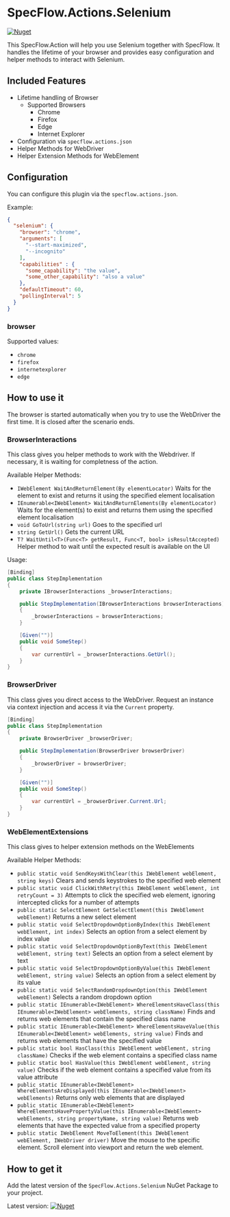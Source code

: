 # SpecFlow.Actions.Selenium

[![Nuget](https://img.shields.io/nuget/v/SpecFlow.Actions.Selenium)](https://www.nuget.org/packages/SpecFlow.Actions.Selenium/)

This SpecFlow.Action will help you use Selenium together with SpecFlow. It handles the lifetime of your browser and provides easy configuration and helper methods to interact with Selenium.

## Included Features

- Lifetime handling of Browser
    - Supported Browsers
        - Chrome
        - Firefox
        - Edge
        - Internet Explorer
- Configuration via `specflow.actions.json`
- Helper Methods for WebDriver
- Helper Extension Methods for WebElement

## Configuration

You can configure this plugin via the  `specflow.actions.json`.

Example:

``` json
{
  "selenium": {
    "browser": "chrome",
    "arguments": [
      "--start-maximized",
      "--incognito"
    ],
    "capabilities" : {
      "some_capability": "the value",
      "some_other_capability": "also a value"
    },
    "defaultTimeout": 60,
    "pollingInterval": 5
  }
}
```

### browser
Supported values:
- `chrome`
- `firefox`
- `internetexplorer`
- `edge`

## How to use it

The browser is started automatically when you try to use the WebDriver the first time.
It is closed after the scenario ends.

### BrowserInteractions

This class gives you helper methods to work with the Webdriver. If necessary, it is waiting for completness of the action.

Available Helper Methods:

- `IWebElement WaitAndReturnElement(By elementLocator)`
  Waits for the element to exist and returns it using the specified element localisation
- `IEnumerable<IWebElement> WaitAndReturnElements(By elementLocator)`
  Waits for the element(s) to exist and returns them using the specified element localisation
- `void GoToUrl(string url)`
  Goes to the specified url
- `string GetUrl()`
  Gets the current URL
- `T? WaitUntil<T>(Func<T> getResult, Func<T, bool> isResultAccepted)`
  Helper method to wait until the expected result is available on the UI

Usage:

``` csharp
[Binding]
public class StepImplementation
{
    private IBrowserInteractions _browserInteractions;

    public StepImplementation(IBrowserInteractions browserInteractions)
    {
        _browserInteractions = browserInteractions;
    }

    [Given("")]
    public void SomeStep()
    {
        var currentUrl = _browserInteractions.GetUrl();
    }
}
```

### BrowserDriver

This class gives you direct access to the WebDriver. Request an instance via context injection and access it via the `Current` property.

``` csharp
[Binding]
public class StepImplementation
{
    private BrowserDriver _browserDriver;

    public StepImplementation(BrowserDriver browserDriver)
    {
        _browserDriver = browserDriver;
    }

    [Given("")]
    public void SomeStep()
    {
        var currentUrl = _browserDriver.Current.Url;
    }
}
```

### WebElementExtensions

This class gives to helper extension methods on the WebElements

Available Helper Methods:


- `public static void SendKeysWithClear(this IWebElement webElement, string keys)`
  Clears and sends keystrokes to the specified web element
- `public static void ClickWithRetry(this IWebElement webElement, int retryCount = 3)`
  Attempts to click the specified web element, ignoring intercepted clicks for a number of attempts
- `public static SelectElement GetSelectElement(this IWebElement webElement)`
  Returns a new select element
- `public static void SelectDropdownOptionByIndex(this IWebElement webElement, int index)`
  Selects an option from a select element by index value
- `public static void SelectDropdownOptionByText(this IWebElement webElement, string text)`
  Selects an option from a select element by text
- `public static void SelectDropdownOptionByValue(this IWebElement webElement, string value)`
  Selects an option from a select element by its value
- `public static void SelectRandomDropdownOption(this IWebElement webElement)`
  Selects a random dropdown option
- `public static IEnumerable<IWebElement> WhereElementsHaveClass(this IEnumerable<IWebElement> webElements, string className)`
  Finds and returns web elements that contain the specified class name
- `public static IEnumerable<IWebElement> WhereElementsHaveValue(this IEnumerable<IWebElement> webElements, string value)`
  Finds and returns web elements that have the specified value
- `public static bool HasClass(this IWebElement webElement, string className)`
  Checks if the web element contains a specified class name
- `public static bool HasValue(this IWebElement webElement, string value)`
  Checks if the web element contains a specified value from its value attribute
- `public static IEnumerable<IWebElement> WhereElementsAreDisplayed(this IEnumerable<IWebElement> webElements)`
  Returns only web elements that are displayed
- `public static IEnumerable<IWebElement> WhereElementsHavePropertyValue(this IEnumerable<IWebElement> webElements, string propertyName, string value)`
  Returns web elements that have the expected value from a specified property
- `public static IWebElement MoveToElement(this IWebElement webElement, IWebDriver driver)`
  Move the mouse to the specific element. Scroll element into viewport and return the web element.

## How to get it

Add the latest version of the `SpecFlow.Actions.Selenium` NuGet Package to your project.

Latest version: [![Nuget](https://img.shields.io/nuget/v/SpecFlow.Actions.Selenium)](https://www.nuget.org/packages/SpecFlow.Actions.Selenium/)
